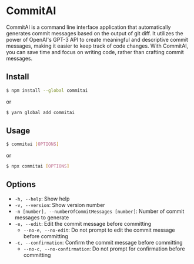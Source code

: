 # CommitAI

CommitAI is a command line interface application that automatically generates commit messages based on the output of git diff. It utilizes the power of OpenAI's GPT-3 API to create meaningful and descriptive commit messages, making it easier to keep track of code changes. With CommitAI, you can save time and focus on writing code, rather than crafting commit messages.

<!-- <p align="center">
  <img width="1024" src="./demo.svg">
</p> -->

<script id="asciicast-y685nS8Qeh26ISn8gY5HF8lQK" src="https://asciinema.org/a/y685nS8Qeh26ISn8gY5HF8lQK.js" async></script>

<!-- <video src="https://asciinema.org/a/y685nS8Qeh26ISn8gY5HF8lQK" width="320" height="240" controls></video> -->

<!-- [![asciicast](https://asciinema.org/a/y685nS8Qeh26ISn8gY5HF8lQK.svg)](https://asciinema.org/a/y685nS8Qeh26ISn8gY5HF8lQK) -->

## Install

```bash
$ npm install --global commitai
```
or
```bash
$ yarn global add commitai
```



## Usage

```bash
$ commitai [OPTIONS]
```
or 
```bash
$ npx commitai [OPTIONS]
```

## Options

- `-h, --help`: Show help
- `-v, --version`: Show version number
- `-n [number], --numberOfCommitMessages [number]`: Number of commit messages to generate
- `-e, --edit`: Edit the commit message before committing
  - `--no-e, --no-edit`: Do not prompt to edit the commit message before committing
- `-c, --confirmation`: Confirm the commit message before committing
  - `--no-c, --no-confirmation`: Do not prompt for confirmation before committing
